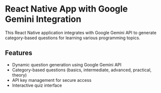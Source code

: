 # React Native App with Google Gemini Integration

This React Native application integrates with Google Gemini API to generate category-based questions for learning various programming topics.

## Features

- Dynamic question generation using Google Gemini API
- Category-based questions (basics, intermediate, advanced, practical, theory)
- API key management for secure access
- Interactive quiz interface

